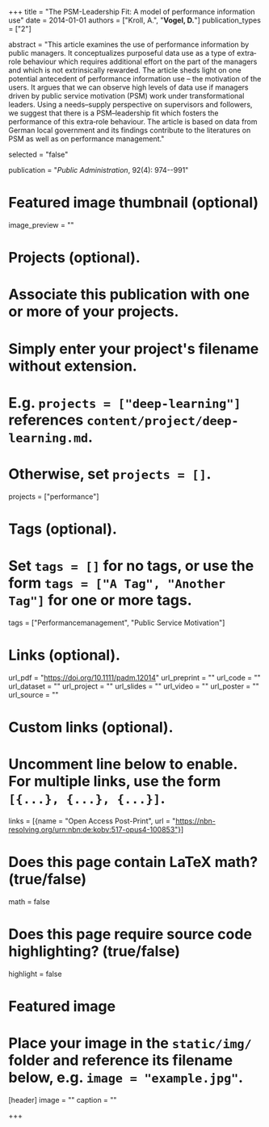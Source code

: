 +++
title = "The PSM-Leadership Fit: A model of performance information use"
date = 2014-01-01
authors = ["Kroll, A.", "**Vogel, D.**"]
publication_types = ["2"]

abstract = "This article examines the use of performance information by public managers. It conceptualizes purposeful data use as a type of extra‐role behaviour which requires additional effort on the part of the managers and which is not extrinsically rewarded. The article sheds light on one potential antecedent of performance information use – the motivation of the users. It argues that we can observe high levels of data use if managers driven by public service motivation (PSM) work under transformational leaders. Using a needs–supply perspective on supervisors and followers, we suggest that there is a PSM–leadership fit which fosters the performance of this extra‐role behaviour. The article is based on data from German local government and its findings contribute to the literatures on PSM as well as on performance management."

selected = "false"

publication = "*Public Administration*, 92(4): 974--991"

# Featured image thumbnail (optional)
image_preview = ""


# Projects (optional).
#   Associate this publication with one or more of your projects.
#   Simply enter your project's filename without extension.
#   E.g. `projects = ["deep-learning"]` references `content/project/deep-learning.md`.
#   Otherwise, set `projects = []`.
projects = ["performance"]

# Tags (optional).
#   Set `tags = []` for no tags, or use the form `tags = ["A Tag", "Another Tag"]` for one or more tags.
tags = ["Performancemanagement", "Public Service Motivation"]

# Links (optional).
url_pdf = "https://doi.org/10.1111/padm.12014"
url_preprint = ""
url_code = ""
url_dataset = ""
url_project = ""
url_slides = ""
url_video = ""
url_poster = ""
url_source = ""

# Custom links (optional).
#   Uncomment line below to enable. For multiple links, use the form `[{...}, {...}, {...}]`.
links = [{name = "Open Access Post-Print", url = "https://nbn-resolving.org/urn:nbn:de:kobv:517-opus4-100853"}]

# Does this page contain LaTeX math? (true/false)
math = false

# Does this page require source code highlighting? (true/false)
highlight = false

# Featured image
# Place your image in the `static/img/` folder and reference its filename below, e.g. `image = "example.jpg"`.
[header]
image = ""
caption = ""

+++

